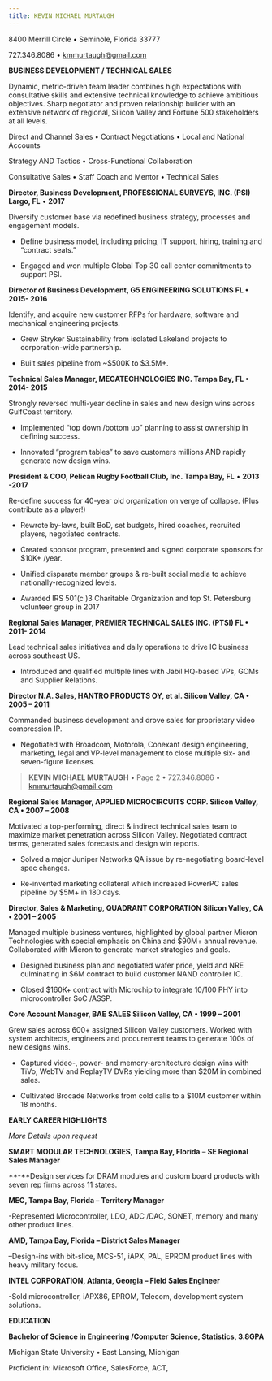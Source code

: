 ```yaml
---
title: KEVIN MICHAEL MURTAUGH
---
```


8400 Merrill Circle • Seminole, Florida 33777

727.346.8086 • <kmmurtaugh@gmail.com>

**BUSINESS DEVELOPMENT / TECHNICAL SALES**

Dynamic, metric-driven team leader combines high expectations with consultative
skills and extensive technical knowledge to achieve ambitious objectives. Sharp
negotiator and proven relationship builder with an extensive network of
regional, Silicon Valley and Fortune 500 stakeholders at all levels.

Direct and Channel Sales • Contract Negotiations • Local and National Accounts

Strategy AND Tactics • Cross-Functional Collaboration

Consultative Sales • Staff Coach and Mentor • Technical Sales

**Director, Business Development, PROFESSIONAL SURVEYS, INC. (PSI) Largo, FL** •
**2017**

Diversify customer base via redefined business strategy, processes and
engagement models.

-   Define business model, including pricing, IT support, hiring, training and
    “contract seats.”

-   Engaged and won multiple Global Top 30 call center commitments to support
    PSI.

**Director of Business Development, G5 ENGINEERING SOLUTIONS FL • 2015- 2016**

Identify, and acquire new customer RFPs for hardware, software and mechanical
engineering projects.

-   Grew Stryker Sustainability from isolated Lakeland projects to
    corporation-wide partnership.

-   Built sales pipeline from \~\$500K to \$3.5M+.

**Technical Sales Manager, MEGATECHNOLOGIES INC. Tampa Bay, FL • 2014- 2015**

Strongly reversed multi-year decline in sales and new design wins across
GulfCoast territory.

-   Implemented “top down /bottom up” planning to assist ownership in defining
    success.

-   Innovated “program tables” to save customers millions AND rapidly generate
    new design wins.

**President & COO, Pelican Rugby Football Club, Inc. Tampa Bay, FL** • **2013
-2017**

Re-define success for 40-year old organization on verge of collapse. (Plus
contribute as a player!)

-   Rewrote by-laws, built BoD, set budgets, hired coaches, recruited players,
    negotiated contracts.

-   Created sponsor program, presented and signed corporate sponsors for \$10K+
    /year.

-   Unified disparate member groups & re-built social media to achieve
    nationally-recognized levels.

-   Awarded IRS 501(c )3 Charitable Organization and top St. Petersburg
    volunteer group in 2017

**Regional Sales Manager, PREMIER TECHNICAL SALES INC. (PTSI) FL • 2011- 2014**

Lead technical sales initiatives and daily operations to drive IC business
across southeast US.

-   Introduced and qualified multiple lines with Jabil HQ-based VPs, GCMs and
    Supplier Relations.

**Director N.A. Sales, HANTRO PRODUCTS OY, et al. Silicon Valley, CA • 2005 –
2011**

Commanded business development and drove sales for proprietary video compression
IP.

-   Negotiated with Broadcom, Motorola, Conexant design engineering, marketing,
    legal and VP-level management to close multiple six- and seven-figure
    licenses.

>   **KEVIN MICHAEL MURTAUGH** • Page 2 • 727.346.8086 • <kmmurtaugh@gmail.com>

**Regional Sales Manager, APPLIED MICROCIRCUITS CORP. Silicon Valley, CA • 2007
– 2008**

Motivated a top-performing, direct & indirect technical sales team to maximize
market penetration across Silicon Valley. Negotiated contract terms, generated
sales forecasts and design win reports.

-   Solved a major Juniper Networks QA issue by re-negotiating board-level spec
    changes.

-   Re-invented marketing collateral which increased PowerPC sales pipeline by
    \$5M+ in 180 days.

**Director, Sales & Marketing, QUADRANT CORPORATION Silicon Valley, CA • 2001 –
2005**

Managed multiple business ventures, highlighted by global partner Micron
Technologies with special emphasis on China and \$90M+ annual revenue.
Collaborated with Micron to generate market strategies and goals.

-   Designed business plan and negotiated wafer price, yield and NRE culminating
    in \$6M contract to build customer NAND controller IC.

-   Closed \$160K+ contract with Microchip to integrate 10/100 PHY into
    microcontroller SoC /ASSP.

**Core Account Manager, BAE SALES Silicon Valley, CA • 1999 – 2001**

Grew sales across 600+ assigned Silicon Valley customers. Worked with system
architects, engineers and procurement teams to generate 100s of new designs
wins.

-   Captured video-, power- and memory-architecture design wins with TiVo, WebTV
    and ReplayTV DVRs yielding more than \$20M in combined sales.

-   Cultivated Brocade Networks from cold calls to a \$10M customer within 18
    months.

**EARLY CAREER HIGHLIGHTS**

*More Details upon request*

**SMART MODULAR TECHNOLOGIES**, **Tampa Bay, Florida** – **SE Regional Sales
Manager**

**-**Design services for DRAM modules and custom board products with seven rep
firms across 11 states.

**MEC, Tampa Bay, Florida – Territory Manager**

\-Represented Microcontroller, LDO, ADC /DAC, SONET, memory and many other
product lines.

**AMD, Tampa Bay, Florida – District Sales Manager**

–Design-ins with bit-slice, MCS-51, iAPX, PAL, EPROM product lines with heavy
military focus.

**INTEL CORPORATION, Atlanta, Georgia – Field Sales Engineer**

\-Sold microcontroller, iAPX86, EPROM, Telecom, development system solutions.

**EDUCATION**

**Bachelor of Science in Engineering /Computer Science, Statistics, 3.8GPA**

Michigan State University • East Lansing, Michigan

Proficient in: Microsoft Office, SalesForce, ACT,
